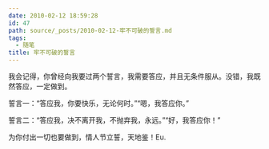 ```yaml
---
date: 2010-02-12 18:59:28
id: 47
path: source/_posts/2010-02-12-牢不可破的誓言.md
tags:
  - 随笔
title: 牢不可破的誓言
---
```


我会记得，你曾经向我要过两个誓言，我需要答应，并且无条件服从。没错，我既然答应，一定做到。­

誓言一：“答应我，你要快乐，无论何时。”“嗯，我答应你。”­

誓言二：“答应我，决不离开我，不抛弃我，永远。”“好，我答应你！”­

为你付出一切也要做到，情人节立誓，天地鉴！Eu.­